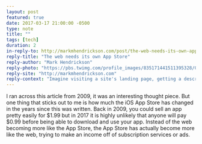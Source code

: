 ```yaml
---
layout: post
featured: true
date: 2017-03-17 21:00:00 -0500
type: note
title: ""
tags: [tech]
duration: 2
in-reply-to: http://markmhendrickson.com/post/the-web-needs-its-own-app-store
reply-title: "The web needs its own App Store"
reply-author: "Mark Hendrickson"
reply-photo: "https://pbs.twimg.com/profile_images/835171441511395328/GyCozgP3_400x400.jpg"
reply-site: "http://markmhendrickson.com"
reply-context: "Imagine visiting a site's landing page, getting a description and some screenshots, and then seeing a button that says \"$1.99 for full access\". If, as a user, you could click on that button, enter a password, and then immediately have lifelong access to the site – I bet you'd do it. $1.99 is a price lots of people are willing to pay, even if there's a risk involved with trying out the site and then finding out you don't like it."
---
```

I ran across this article from 2009, it was an interesting thought piece. But one thing that sticks out to me is how much the iOS App Store has changed in the years since this was written. Back in 2009, you could sell an app pretty easily for $1.99 but in 2017 it is highly unlikely that anyone will pay $0.99 before being able to download and use your app. Instead of the web becoming more like the App Store, the App Store has actually become more like the web, trying to make an income off of subscription services or ads.